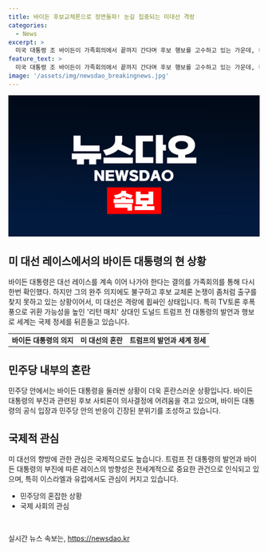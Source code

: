 ```yaml
---
title: 바이든 후보교체론으로 정면돌파! 눈길 집중되는 미대선 격랑
categories:
  - News
excerpt: >
  미국 대통령 조 바이든이 가족회의에서 끝까지 간다며 후보 행보를 고수하고 있는 가운데, 국면이 긴장되고 있다. 바이든의 TV 토론 부진과 후보 사퇴론이 민주당을 고심에 빠뜨리고 있으며, 전세계에서는 트럼프 2기 가능성에 대한 우려가 커지고 있다. 바이든의 결정에 따라 국제 정세가 영향받을 수 있다는 우려도 나왔다. 트럼프의 영향력이 커지는 상황에서 바이든 대통령과 미 대선의 향방이 예기치 못한 전환을 맞을 것으로 보인다.
feature_text: >
  미국 대통령 조 바이든이 가족회의에서 끝까지 간다며 후보 행보를 고수하고 있는 가운데, 국면이 긴장되고 있다. 바이든의 TV 토론 부진과 후보 사퇴론이 민주당을 고심에 빠뜨리고 있으며, 전세계에서는 트럼프 2기 가능성에 대한 우려가 커지고 있다. 바이든의 결정에 따라 국제 정세가 영향받을 수 있다는 우려도 나왔다. 트럼프의 영향력이 커지는 상황에서 바이든 대통령과 미 대선의 향방이 예기치 못한 전환을 맞을 것으로 보인다.
image: '/assets/img/newsdao_breakingnews.jpg'
---
```


<p><img src="/assets/img/newsdao_breakingnews.jpg" alt="ranknews 속보" /></p>

<h2 data-ke-size="size26">미 대선 레이스에서의 바이든 대통령의 현 상황</h2>

<p data-ke-size="size16">바이든 대통령은 대선 레이스를 계속 이어 나가야 한다는 결의를 가족회의를 통해 다시 한번 확인했다. 하지만 그의 완주 의지에도 불구하고 후보 교체론 논쟁이 좀처럼 출구를 찾지 못하고 있는 상황이어서, 미 대선은 격랑에 휩싸인 상태입니다. 특히 TV토론 후폭풍으로 귀환 가능성을 높인 '리턴 매치' 상대인 도널드 트럼프 전 대통령의 발언과 행보로 세계는 국제 정세를 뒤흔들고 있습니다.</p>

<table>
  <tr>
    <td style="text-align: center; height: 17px;"><b>바이든 대통령의 의지</b></td>
    <td style="text-align: center; height: 17px;"><b>미 대선의 혼란</b></td>
    <td style="text-align: center; height: 17px;"><b>트럼프의 발언과 세계 정세</b></td>
  </tr>
</table>

<h2 data-ke-size="size26">민주당 내부의 혼란</h2>

<p data-ke-size="size16">민주당 안에서는 바이든 대통령을 둘러싼 상황이 더욱 혼란스러운 상황입니다. 바이든 대통령의 부진과 관련된 후보 사퇴론이 의사결정에 어려움을 겪고 있으며, 바이든 대통령의 공식 입장과 민주당 안의 반응이 긴장된 분위기를 조성하고 있습니다.</p>

<h2 data-ke-size="size26">국제적 관심</h2>

<p data-ke-size="size16">미 대선의 향방에 관한 관심은 국제적으로도 높습니다. 트럼프 전 대통령의 발언과 바이든 대통령의 부진에 따른 레이스의 방향성은 전세계적으로 중요한 관건으로 인식되고 있으며, 특히 이스라엘과 유럽에서도 관심이 커지고 있습니다.</p>

<ul>
  <li>민주당의 혼잡한 상황</li>
  <li>국제 사회의 관심</li>
</ul>

<p data-ke-size="size16">&nbsp;</p>
실시간 뉴스 속보는, <a href="https://newsdao.kr" rel="dofollow">https://newsdao.kr</a>


